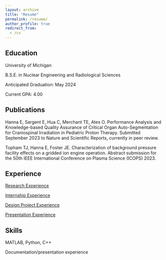 ```yaml
---
layout: archive
title: "Resume"
permalink: /resume/
author_profile: true
redirect_from:
  - /cv
---
```



## Education

University of Michigan 	

B.S.E. in Nuclear Engineering and Radiological Sciences

Anticipated Graduation: May 2024

Current GPA: 4.00


## Publications

Hanna E, Sargent E, Hua C, Merchant TE, Ates O. Performance Analysis and Knowledge-based Quality Assurance of Critical Organ Auto-Segmentation for Craniospinal Irradiation in Pediatric Proton Therapy. Submitted September 2023 to Nature and Scientific Reports, currently in peer review.


Topham TJ, Hanna E, Foster JE. Characterization of background pressure facility effects on a gridded ion engine operation. Abstract submission for the 50th IEEE International Conference on Plasma Science (ICOPS) 2023.


## Experience


[Research Experience](https://emrobotics.github.io/research/)

[Internship Experience](https://emrobotics.github.io/internships/)

[Design Project Experience](https://emrobotics.github.io/projects/)

[Presentation Experience](https://emrobotics.github.io/talks/)

## Skills

MATLAB, Python, C++ 

Documentation/presentation experience